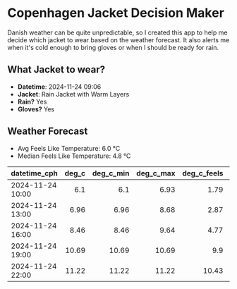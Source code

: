 
# Copenhagen Jacket Decision Maker

Danish weather can be quite unpredictable, so I created this app to help me decide which jacket to wear based on the weather forecast. 
It also alerts me when it's cold enough to bring gloves or when I should be ready for rain.

## What Jacket to wear?

- **Datetime**: 2024-11-24 09:06
- **Jacket**: Rain Jacket with Warm Layers
- **Rain?** Yes
- **Gloves?** Yes

## Weather Forecast
- Avg Feels Like Temperature: 6.0 °C
- Median Feels Like Temperature: 4.8 °C

| datetime_cph     |   deg_c |   deg_c_min |   deg_c_max |   deg_c_feels | weather   | wind   | rain   |
|:-----------------|--------:|------------:|------------:|--------------:|:----------|:-------|:-------|
| 2024-11-24 10:00 |    6.1  |        6.1  |        6.93 |          1.79 | Rain      | High   | Medium |
| 2024-11-24 13:00 |    6.96 |        6.96 |        8.68 |          2.87 | Rain      | High   | Medium |
| 2024-11-24 16:00 |    8.46 |        8.46 |        9.64 |          4.77 | Clouds    | High   | None   |
| 2024-11-24 19:00 |   10.69 |       10.69 |       10.69 |          9.9  | Clouds    | High   | None   |
| 2024-11-24 22:00 |   11.22 |       11.22 |       11.22 |         10.43 | Clouds    | High   | None   |
        